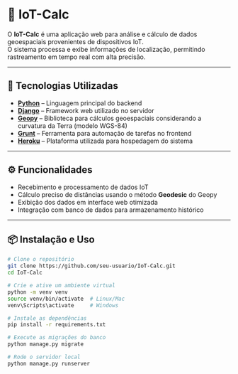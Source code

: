 # 📡 IoT-Calc

O **IoT-Calc** é uma aplicação web para análise e cálculo de dados geoespaciais provenientes de dispositivos IoT.  
O sistema processa e exibe informações de localização, permitindo rastreamento em tempo real com alta precisão.

---

## 🚀 Tecnologias Utilizadas

- **[Python](https://www.python.org/)** – Linguagem principal do backend  
- **[Django](https://www.djangoproject.com/)** – Framework web utilizado no servidor  
- **[Geopy](https://geopy.readthedocs.io/)** – Biblioteca para cálculos geoespaciais considerando a curvatura da Terra (modelo WGS-84)  
- **[Grunt](https://gruntjs.com/)** – Ferramenta para automação de tarefas no frontend  
- **[Heroku](https://www.heroku.com/)** – Plataforma utilizada para hospedagem do sistema  

---

## ⚙️ Funcionalidades

- Recebimento e processamento de dados IoT
- Cálculo preciso de distâncias usando o método **Geodesic** do Geopy
- Exibição dos dados em interface web otimizada
- Integração com banco de dados para armazenamento histórico

---

## 📦 Instalação e Uso

```bash
# Clone o repositório
git clone https://github.com/seu-usuario/IoT-Calc.git
cd IoT-Calc

# Crie e ative um ambiente virtual
python -m venv venv
source venv/bin/activate  # Linux/Mac
venv\Scripts\activate     # Windows

# Instale as dependências
pip install -r requirements.txt

# Execute as migrações do banco
python manage.py migrate

# Rode o servidor local
python manage.py runserver
